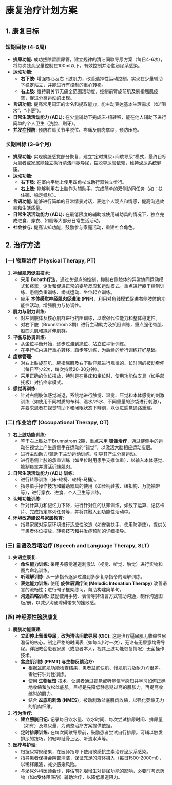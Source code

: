 # 康复治疗计划方案

## 1. 康复目标

### 短期目标 (4-6周)
*   **排尿功能:** 成功拔除留置尿管，建立规律的清洁间歇导尿方案（每日4-6次），将每次残余尿量控制在100ml以下。有效控制并治愈泌尿系感染。
*   **运动功能:**
    *   **右下肢:** 增强核心及右下肢肌力，改善选择性运动控制，实现在少量辅助下稳定站立，并能进行有控制的重心转移。
    *   **右上肢:** 维持肩关节无痛全范围活动度，控制前臂旋前肌及腕指屈肌痉挛，促进分离运动的出现。
*   **言语功能:** 提高常用词汇的命名和提取能力，能主动表达基本生理需求（如“喝水”、“小便”）。
*   **日常生活活动能力 (ADL):** 在少量辅助下完成床-椅转移，能在他人辅助下进行简单的个人卫生（洗脸、刷牙）。
*   **并发症预防:** 预防右肩关节半脱位、疼痛及肌肉挛缩，预防压疮。

### 长期目标 (3-6个月)
*   **排尿功能:** 实现膀胱感觉部分恢复，建立“定时排尿+间歇导尿”模式，最终目标为患者或家属能独立执行清洁间歇导尿，摆脱导尿管依赖，维持泌尿系统健康。
*   **运动功能:**
    *   **右下肢:** 在室内平地上使用四角杖或助行器独立步行。
    *   **右上肢:** 能够利用右上肢作为辅助手，完成简单的双侧协同任务（如：扶住碗、稳定纸张）。
*   **言语功能:** 能够进行简单的日常情景对话，表达个人观点和情感，提高沟通效率和生活质量。
*   **日常生活活动能力 (ADL):** 在最低限度的辅助或使用辅助具的情况下，独立完成进食、穿衣、如厕等大部分日常生活活动。
*   **社会参与:** 提高认知功能，鼓励参与家庭活动，重建社会角色。

## 2. 治疗方法

### (一) 物理治疗 (Physical Therapy, PT)
1.  **神经肌肉促进技术:**
    *   采用 **Bobath疗法**，通过关键点的控制，抑制右侧肢体的异常协同运动模式和痉挛，诱发和促进正常的姿势反应和运动模式。重点进行躯干控制训练、患侧负重训练、桥式运动、坐位起立训练。
    *   应用 **本体感觉神经肌肉促进法 (PNF)**，利用对角线模式促进右侧肢体的功能性活动，增强肌力与协调性。
2.  **肌力与耐力训练:**
    *   对左侧肢体及核心肌群进行抗阻训练，以增强代偿能力和整体稳定性。
    *   对右下肢（Brunnstrom 3期）进行主动助力及抗阻训练，重点强化臀肌、股四头肌和踝背伸肌群。
3.  **平衡与协调训练:**
    *   从坐位平衡开始，逐步过渡到跪位、站立位平衡训练。
    *   在平行杠内进行重心转移、踏步等训练，为后续的步行训练打好基础。
4.  **痉挛管理:**
    *   对右上肢旋前肌、腕指屈肌及右下肢伸肌进行规律的、长时间的被动牵伸（每日至少2次，每次持续20-30分钟）。
    *   采用正确的体位摆放，特别是在卧床和坐位时，使用功能位支具（如手部托板）对抗痉挛模式。
5.  **感觉再训练:**
    *   针对右侧肢体感觉减退，系统地进行触觉、温觉、压觉和本体感觉的刺激训练（如使用不同材质的布料、温水/冷水、不同重量的沙袋进行刺激），并要求患者在视觉辅助下和闭眼状态下辨别，以促进感觉通路重建。

### (二) 作业治疗 (Occupational Therapy, OT)
1.  **右上肢功能训练:**
    *   鉴于右上肢处于Brunnstrom 2期，重点采用 **镜像治疗**，通过健侧手的运动在视觉上产生患侧手在运动的“错觉”，以激活大脑相应运动皮层。
    *   进行主动助力/辅助下主动运动训练，引导其产生分离运动。
    *   进行患侧上肢的承重训练（如坐位时用患手支撑体重），以输入本体感觉、抑制痉挛并激活近端肌肉。
2.  **日常生活活动能力 (ADL) 训练:**
    *   进行转移训练（床-轮椅、轮椅-马桶）。
    *   指导单手操作技巧和辅助器具的使用（如长柄鞋拔、纽扣钩、万能袖带等），进行穿衣、进食、个人卫生等训练。
3.  **认知功能训练:**
    *   针对计算力和记忆力下降，进行针对性的认知训练，如数字运算、记忆卡片、完成指定序列任务等，并将其融入到功能性活动中。
4.  **环境改造建议与家属教育:**
    *   指导家属对家庭环境进行适应性改造（如安装扶手、使用防滑垫），提供关于患者体位摆放、转移技巧和并发症预防的详细指导。

### (三) 言语及吞咽治疗 (Speech and Language Therapy, SLT)
1.  **失语症康复:**
    *   **命名能力训练:** 采用多感觉通道刺激法（视觉、听觉、触觉）进行实物和图片命名训练。
    *   **听理解训练:** 从一步指令逐步过渡到多步复杂指令的理解训练。
    *   **表达能力训练:** 使用 **旋律语调疗法 (Melodic Intonation Therapy)** 改善语言的流畅性；进行句子框架练习，帮助构建简单句。
    *   **沟通策略训练:** 鼓励使用手势、表情等非语言方式辅助沟通，制作沟通图板/册，以减少沟通障碍带来的挫败感。

### (四) 神经源性膀胱康复
1.  **膀胱功能重建:**
    *   **立即停止留置导尿，改为清洁间歇导尿 (CIC):** 这是治疗逼尿肌无收缩性尿潴留的核心。制定严格的时间表（如每4小时一次），无论有无尿意均需导尿。详细教会患者家属（或患者本人，视其上肢功能恢复情况）无菌操作技术。
    *   **盆底肌训练 (PFMT) 与生物反馈治疗:**
        *   根据盆底肌功能检查结果，患者盆底快肌、慢肌肌力及耐力均很差。需进行针对性训练。
        *   使用 **生物反馈** 技术，让患者通过视觉或听觉信号感知并学习如何正确地收缩和放松盆底肌。目标是先降低静息期过高的肌张力，再提高收缩时的肌力。
        *   结合 **盆底电刺激 (NMES)**，被动刺激盆底肌肉收缩，以强化萎缩无力的肌肉纤维。
2.  **行为治疗:**
    *   **建立膀胱日记:** 记录每日饮水量、饮水时间、每次尝试排尿时间、排尿量（如有）及导尿量，为调整治疗方案提供依据。
    *   **定时排尿训练:** 在每次间歇导尿前，鼓励患者尝试自行排尿。可辅以触发排尿的技巧，如轻叩耻骨上区、听流水声等。
    .
3.  **医疗与护理:**
    *   根据尿常规结果，在医师指导下使用敏感抗生素治疗泌尿系感染。
    *   指导患者保持会阴部清洁，保证充足的液体摄入（每日1500-2000ml），以稀释尿液，减少感染风险。
    *   与泌尿外科医师会诊，评估前列腺增生对排尿功能的影响，必要时考虑药物（如α受体阻滞剂）辅助治疗，以降低尿道阻力。